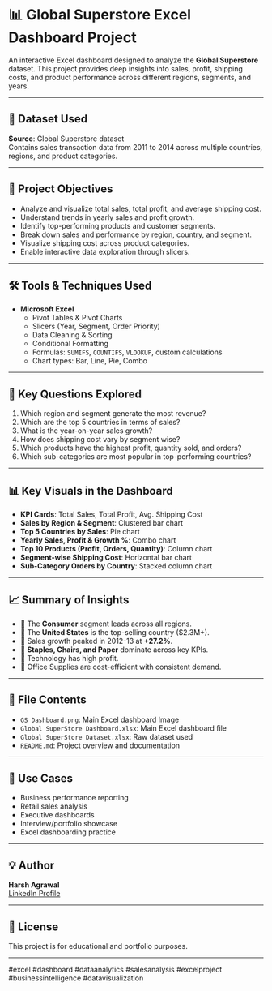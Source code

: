 # 📊 Global Superstore Excel Dashboard Project

An interactive Excel dashboard designed to analyze the **Global Superstore** dataset. This project provides deep insights into sales, profit, shipping costs, and product performance across different regions, segments, and years.

---

## 📁 Dataset Used
**Source**: Global Superstore dataset  
Contains sales transaction data from 2011 to 2014 across multiple countries, regions, and product categories.

---

## 🎯 Project Objectives
- Analyze and visualize total sales, total profit, and average shipping cost.
- Understand trends in yearly sales and profit growth.
- Identify top-performing products and customer segments.
- Break down sales and performance by region, country, and segment.
- Visualize shipping cost across product categories.
- Enable interactive data exploration through slicers.

---

## 🛠️ Tools & Techniques Used
- **Microsoft Excel**
  - Pivot Tables & Pivot Charts
  - Slicers (Year, Segment, Order Priority)
  - Data Cleaning & Sorting
  - Conditional Formatting
  - Formulas: `SUMIFS`, `COUNTIFS`, `VLOOKUP`, custom calculations
  - Chart types: Bar, Line, Pie, Combo

---

## 🧠 Key Questions Explored
1. Which region and segment generate the most revenue?
2. Which are the top 5 countries in terms of sales?
3. What is the year-on-year sales growth?
4. How does shipping cost vary by segment wise?
5. Which products have the highest profit, quantity sold, and orders?
6. Which sub-categories are most popular in top-performing countries?

---

## 📊 Key Visuals in the Dashboard
- **KPI Cards**: Total Sales, Total Profit, Avg. Shipping Cost
- **Sales by Region & Segment**: Clustered bar chart
- **Top 5 Countries by Sales**: Pie chart
- **Yearly Sales, Profit & Growth %**: Combo chart
- **Top 10 Products (Profit, Orders, Quantity)**: Column chart
- **Segment-wise Shipping Cost**: Horizontal bar chart
- **Sub-Category Orders by Country**: Stacked column chart

---

## 📈 Summary of Insights
- 📌 The **Consumer** segment leads across all regions.
- 📌 The **United States** is the top-selling country ($2.3M+).
- 📌 Sales growth peaked in 2012-13 at **+27.2%**.
- 📌 **Staples, Chairs, and Paper** dominate across key KPIs.
- 📌 Technology has high profit.
- 📌 Office Supplies are cost-efficient with consistent demand.

---

## 📂 File Contents
- `GS Dashboard.png`: Main Excel dashboard Image
- `Global SuperStore Dashboard.xlsx`: Main Excel dashboard file
- `Global SuperStore Dataset.xlsx`: Raw dataset used
- `README.md`: Project overview and documentation

---

## 📌 Use Cases
- Business performance reporting
- Retail sales analysis
- Executive dashboards
- Interview/portfolio showcase
- Excel dashboarding practice

---

## 💡 Author
**Harsh Agrawal**  
[LinkedIn Profile](https://www.linkedin.com/in/harsh-agrawal-aab41a36b/)

---

## 📄 License
This project is for educational and portfolio purposes.

---

#excel #dashboard #dataanalytics #salesanalysis #excelproject #businessintelligence #datavisualization
